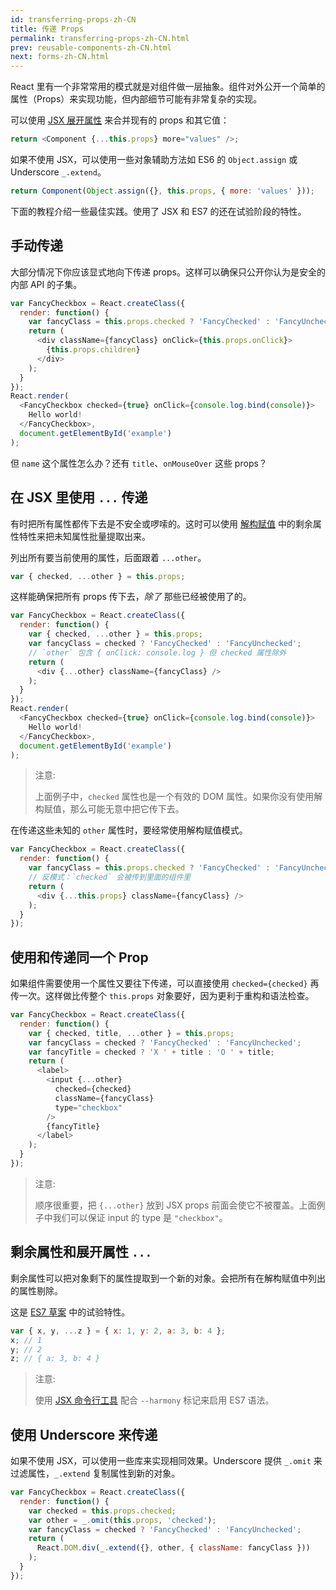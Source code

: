 ```yaml
---
id: transferring-props-zh-CN
title: 传递 Props
permalink: transferring-props-zh-CN.html
prev: reusable-components-zh-CN.html
next: forms-zh-CN.html
---
```


React 里有一个非常常用的模式就是对组件做一层抽象。组件对外公开一个简单的属性（Props）来实现功能，但内部细节可能有非常复杂的实现。

可以使用 [JSX 展开属性](/react/docs/jsx-spread-zh-CN.html) 来合并现有的 props 和其它值：

```javascript
return <Component {...this.props} more="values" />;
```

如果不使用 JSX，可以使用一些对象辅助方法如 ES6 的 `Object.assign` 或 Underscore `_.extend`。

```javascript
return Component(Object.assign({}, this.props, { more: 'values' }));
```

下面的教程介绍一些最佳实践。使用了 JSX 和 ES7 的还在试验阶段的特性。


## 手动传递

大部分情况下你应该显式地向下传递 props。这样可以确保只公开你认为是安全的内部 API 的子集。

```javascript
var FancyCheckbox = React.createClass({
  render: function() {
    var fancyClass = this.props.checked ? 'FancyChecked' : 'FancyUnchecked';
    return (
      <div className={fancyClass} onClick={this.props.onClick}>
        {this.props.children}
      </div>
    );
  }
});
React.render(
  <FancyCheckbox checked={true} onClick={console.log.bind(console)}>
    Hello world!
  </FancyCheckbox>,
  document.getElementById('example')
);
```

但 `name` 这个属性怎么办？还有 `title`、`onMouseOver` 这些 props？


## 在 JSX 里使用 `...` 传递

有时把所有属性都传下去是不安全或啰嗦的。这时可以使用 [解构赋值](https://developer.mozilla.org/en-US/docs/Web/JavaScript/Reference/Operators/Destructuring_assignment) 中的剩余属性特性来把未知属性批量提取出来。

列出所有要当前使用的属性，后面跟着 `...other`。

```javascript
var { checked, ...other } = this.props;
```

这样能确保把所有 props 传下去，*除了* 那些已经被使用了的。

```javascript
var FancyCheckbox = React.createClass({
  render: function() {
    var { checked, ...other } = this.props;
    var fancyClass = checked ? 'FancyChecked' : 'FancyUnchecked';
    // `other` 包含 { onClick: console.log } 但 checked 属性除外
    return (
      <div {...other} className={fancyClass} />
    );
  }
});
React.render(
  <FancyCheckbox checked={true} onClick={console.log.bind(console)}>
    Hello world!
  </FancyCheckbox>,
  document.getElementById('example')
);
```

> 注意:
> 
> 上面例子中，`checked` 属性也是一个有效的 DOM 属性。如果你没有使用解构赋值，那么可能无意中把它传下去。

在传递这些未知的 `other` 属性时，要经常使用解构赋值模式。

```javascript
var FancyCheckbox = React.createClass({
  render: function() {
    var fancyClass = this.props.checked ? 'FancyChecked' : 'FancyUnchecked';
    // 反模式：`checked` 会被传到里面的组件里
    return (
      <div {...this.props} className={fancyClass} />
    );
  }
});
```


## 使用和传递同一个 Prop

如果组件需要使用一个属性又要往下传递，可以直接使用 `checked={checked}` 再传一次。这样做比传整个 `this.props` 对象要好，因为更利于重构和语法检查。

```javascript
var FancyCheckbox = React.createClass({
  render: function() {
    var { checked, title, ...other } = this.props;
    var fancyClass = checked ? 'FancyChecked' : 'FancyUnchecked';
    var fancyTitle = checked ? 'X ' + title : 'O ' + title;
    return (
      <label>
        <input {...other}
          checked={checked}
          className={fancyClass}
          type="checkbox"
        />
        {fancyTitle}
      </label>
    );
  }
});
```

> 注意:
> 
> 顺序很重要，把 `{...other}` 放到 JSX props 前面会使它不被覆盖。上面例子中我们可以保证 input 的 type 是 `"checkbox"`。


## 剩余属性和展开属性 `...`

剩余属性可以把对象剩下的属性提取到一个新的对象。会把所有在解构赋值中列出的属性剔除。

这是 [ES7 草案](https://github.com/sebmarkbage/ecmascript-rest-spread) 中的试验特性。

```javascript
var { x, y, ...z } = { x: 1, y: 2, a: 3, b: 4 };
x; // 1
y; // 2
z; // { a: 3, b: 4 }
```

> 注意:
>
> 使用 [JSX 命令行工具](https://www.npmjs.com/package/react-tools) 配合 `--harmony` 标记来启用 ES7 语法。


## 使用 Underscore 来传递

如果不使用 JSX，可以使用一些库来实现相同效果。Underscore 提供 `_.omit` 来过滤属性，`_.extend` 复制属性到新的对象。

```javascript
var FancyCheckbox = React.createClass({
  render: function() {
    var checked = this.props.checked;
    var other = _.omit(this.props, 'checked');
    var fancyClass = checked ? 'FancyChecked' : 'FancyUnchecked';
    return (
      React.DOM.div(_.extend({}, other, { className: fancyClass }))
    );
  }
});
```
